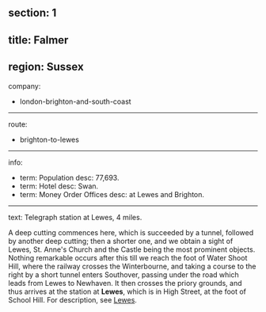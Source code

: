section: 1
----
title: Falmer
----
region: Sussex
----
company:
- london-brighton-and-south-coast
----
route:
- brighton-to-lewes
----
info:
- term: Population
  desc: 77,693.
- term: Hotel
  desc: Swan.
- term: Money Order Offices
  desc: at Lewes and Brighton.
----
text: Telegraph station at Lewes, 4 miles.

A deep cutting commences here, which is succeeded by a tunnel, followed by another deep cutting; then a shorter one, and we obtain a sight of Lewes, St. Anne's Church and the Castle being the most prominent objects. Nothing remarkable occurs after this till we reach the foot of Water Shoot Hill, where the railway crosses the Winterbourne, and taking a course to the right by a short tunnel enters Southover, passing under the road which leads from Lewes to Newhaven. It then crosses the priory grounds, and thus arrives at the station at **Lewes**, which is in High Street, at the foot of School Hill. For description, see [Lewes](/station/lewes).
